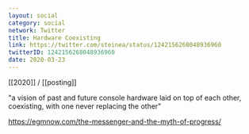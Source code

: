 ```yaml
---
layout: social
category: social
network: Twitter
title: Hardware Coexisting
link: https://twitter.com/steinea/status/1242156268048936960
twitterID: 1242156268048936960
date: 2020-03-23
---
```


[[2020]] / [[posting]]

"a vision of past and future console hardware laid on top of each other, coexisting, with one never replacing the other"

<https://egmnow.com/the-messenger-and-the-myth-of-progress/>
